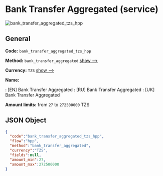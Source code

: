 
# Bank Transfer Aggregated (service) 
![bank_transfer_aggregated_tzs_hpp](https://static.openfintech.io/payment_methods/bank_transfer_aggregated_tzs_hpp/logo.svg?w=400&c=v0.59.26#w200)  

## General 
 
**Code:** `bank_transfer_aggregated_tzs_hpp` 
 
**Method:** `bank_transfer_aggregated` 
 [show -->](/payment-methods/bank_transfer_aggregated/) 
 
**Currency:** `TZS` [show -->](/currencies/TZS/) 
 
**Name:** 
 
:	[EN] Bank Transfer Aggregated 
:	[RU] Bank Transfer Aggregated 
:	[UK] Bank Transfer Aggregated 
 
**Amount limits:** from `27` to `272500000` TZS 

## JSON Object 

```json
{
  "code":"bank_transfer_aggregated_tzs_hpp",
  "flow":"hpp",
  "method":"bank_transfer_aggregated",
  "currency":"TZS",
  "fields":null,
  "amount_min":27,
  "amount_max":272500000
}
```  
